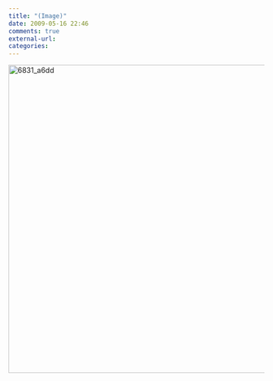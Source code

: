 ```yaml
---
title: "(Image)"
date: 2009-05-16 22:46
comments: true
external-url:
categories:
---
```

[<img src="http://f.asset.soup.io/asset/0318/6831_a6dd.gif" width="665" height="607" alt="6831_a6dd" />][1]

  [1]: http://www.threadless.com//product/329/zoom.gif
